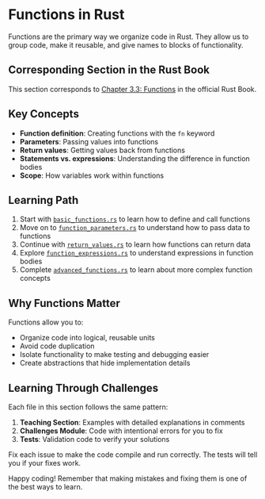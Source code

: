 # Functions in Rust

Functions are the primary way we organize code in Rust. They allow us to group code, make it reusable, and give names to blocks of functionality.

## Corresponding Section in the Rust Book

This section corresponds to [Chapter 3.3: Functions](https://doc.rust-lang.org/book/ch03-03-how-functions-work.html) in the official Rust Book.

## Key Concepts

- **Function definition**: Creating functions with the `fn` keyword
- **Parameters**: Passing values into functions
- **Return values**: Getting values back from functions
- **Statements vs. expressions**: Understanding the difference in function bodies
- **Scope**: How variables work within functions

## Learning Path

1. Start with [`basic_functions.rs`](./basic_functions.rs) to learn how to define and call functions
2. Move on to [`function_parameters.rs`](./function_parameters.rs) to understand how to pass data to functions
3. Continue with [`return_values.rs`](./return_values.rs) to learn how functions can return data
4. Explore [`function_expressions.rs`](./function_expressions.rs) to understand expressions in function bodies
5. Complete [`advanced_functions.rs`](./advanced_functions.rs) to learn about more complex function concepts

## Why Functions Matter

Functions allow you to:
- Organize code into logical, reusable units
- Avoid code duplication
- Isolate functionality to make testing and debugging easier
- Create abstractions that hide implementation details

## Learning Through Challenges

Each file in this section follows the same pattern:

1. **Teaching Section**: Examples with detailed explanations in comments
2. **Challenges Module**: Code with intentional errors for you to fix
3. **Tests**: Validation code to verify your solutions

Fix each issue to make the code compile and run correctly. The tests will tell you if your fixes work.

Happy coding! Remember that making mistakes and fixing them is one of the best ways to learn.